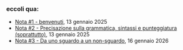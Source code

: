 ### eccoli qua:

<!--
- [Pensiero #1 - La scuola al tempo del Covid](school_covid_it)
- [Pensiero #2 - Senso della Vita](meaning_of_life_it)
- [Pensiero #3 - Come dovrebbe essere realmente la scuola](scuola)
-->
- [Nota #1 - benvenuti](nota1), 13 gennaio 2025
- [Nota #2 - Precisazione sulla grammatica, sintassi e punteggiatura (soprattutto)](nota2), 13 gennaio 2025
- [Nota #3 - Da uno sguardo a un non-sguardo](nota3), 16 gennaio 2026
